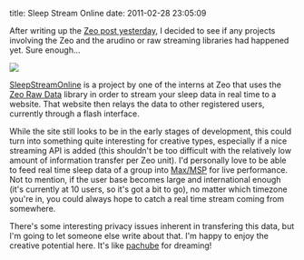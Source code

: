 title: Sleep Stream Online
date: 2011-02-28 23:05:09 

After writing up the [Zeo post yesterday][1], I decided to see if any
projects involving the Zeo and the arudino or raw streaming libraries
had happened yet. Sure enough...

![](/images/2011-02-28-sleep-stream-online/sleepstreamonline.png)

[SleepStreamOnline][2] is a project by one of the interns at Zeo that
uses the [Zeo Raw Data][3] library in order to stream your sleep data
in real time to a website. That website then relays the data to other
registered users, currently through a flash interface.

While the site still looks to be in the early stages of development,
this could turn into something quite interesting for creative types,
especially if a nice streaming API is added (this shouldn't be too
difficult with the relatively low amount of information transfer per
Zeo unit). I'd personally love to be able to feed real time sleep data
of a group into [Max/MSP][4] for live performance. Not to mention, if
the user base becomes large and international enough (it's currently
at 10 users, so it's got a bit to go), no matter which timezone
you're in, you could always hope to catch a real time stream coming
from somewhere.

There's some interesting privacy issues inherent in transfering this
data, but I'm going to let someone else write about that. I'm happy to
enjoy the creative potential here. It's like [pachube][5] for dreaming!

[1]: http://www.openyou.org/2011/02/27/zeo-and-open-source-software-arduino-development/
[2]: http://www.sleepstreamonline.com
[3]: http://developers.myzeo.com/data-decoder-library/
[4]: http://www.cycling74.com
[5]: http://www.pachube.com
